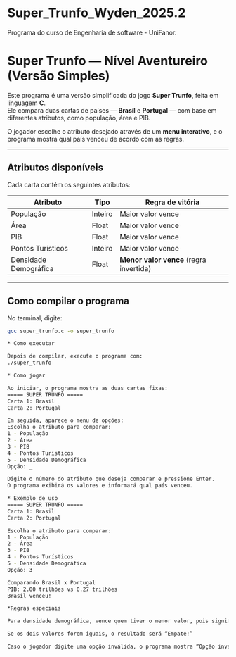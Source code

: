 # Super_Trunfo_Wyden_2025.2
Programa do curso de Engenharia de software - UniFanor.

# Super Trunfo — Nível Aventureiro (Versão Simples)

Este programa é uma versão simplificada do jogo **Super Trunfo**, feita em linguagem **C**.  
Ele compara duas cartas de países — **Brasil** e **Portugal** — com base em diferentes atributos, como população, área e PIB.  

O jogador escolhe o atributo desejado através de um **menu interativo**, e o programa mostra qual país venceu de acordo com as regras.

---

## Atributos disponíveis

Cada carta contém os seguintes atributos:

| Atributo | Tipo | Regra de vitória |
|-----------|------|------------------|
| População | Inteiro | Maior valor vence |
| Área | Float | Maior valor vence |
| PIB | Float | Maior valor vence |
| Pontos Turísticos | Inteiro | Maior valor vence |
| Densidade Demográfica | Float | **Menor valor vence** (regra invertida) |

---

## Como compilar o programa

No terminal, digite:

```bash
gcc super_trunfo.c -o super_trunfo

* Como executar

Depois de compilar, execute o programa com:
./super_trunfo

* Como jogar

Ao iniciar, o programa mostra as duas cartas fixas:
===== SUPER TRUNFO =====
Carta 1: Brasil
Carta 2: Portugal

Em seguida, aparece o menu de opções:
Escolha o atributo para comparar:
1 - População
2 - Área
3 - PIB
4 - Pontos Turísticos
5 - Densidade Demográfica
Opção: _

Digite o número do atributo que deseja comparar e pressione Enter.
O programa exibirá os valores e informará qual país venceu.

* Exemplo de uso
===== SUPER TRUNFO =====
Carta 1: Brasil
Carta 2: Portugal

Escolha o atributo para comparar:
1 - População
2 - Área
3 - PIB
4 - Pontos Turísticos
5 - Densidade Demográfica
Opção: 3

Comparando Brasil x Portugal
PIB: 2.00 trilhões vs 0.27 trilhões
Brasil venceu!

*Regras especiais

Para densidade demográfica, vence quem tiver o menor valor, pois significa menos pessoas por quilômetro quadrado.

Se os dois valores forem iguais, o resultado será “Empate!”

Caso o jogador digite uma opção inválida, o programa mostra “Opção inválida! Tente novamente.”

